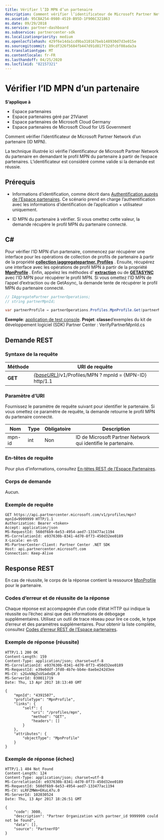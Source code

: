 ```yaml
---
title: Vérifier l’ID MPN d’un partenaire
description: Comment vérifier l’identificateur de Microsoft Partner Network d’un partenaire (ID MPN). La technique illustrée ici vérifie l’identificateur de Microsoft Partner Network du partenaire en demandant le profil MPN du partenaire à partir de l’espace partenaires.
ms.assetid: 95CBA254-0980-4519-B95D-1F906C321863
ms.date: 09/29/2018
ms.service: partner-dashboard
ms.subservice: partnercenter-sdk
ms.localizationpriority: medium
ms.openlocfilehash: 429f6e14da1cd9ba310167beb148930d7d3e015e
ms.sourcegitcommit: 89cdf326f5684fb447d91d817f32dfcbf08ada3a
ms.translationtype: MT
ms.contentlocale: fr-FR
ms.lasthandoff: 04/25/2020
ms.locfileid: "82157321"
---
```

# <a name="verify-a-partner-mpn-id"></a>Vérifier l’ID MPN d’un partenaire

**S’applique à**

- Espace partenaires
- Espace partenaires géré par 21Vianet
- Espace partenaires de Microsoft Cloud Germany
- Espace partenaires de Microsoft Cloud for US Government

Comment vérifier l’identificateur de Microsoft Partner Network d’un partenaire (ID MPN).

La technique illustrée ici vérifie l’identificateur de Microsoft Partner Network du partenaire en demandant le profil MPN du partenaire à partir de l’espace partenaires. L’identificateur est considéré comme valide si la demande est réussie.

## <a name="prerequisites"></a>Prérequis

- Informations d’identification, comme décrit dans [Authentification auprès de l’Espace partenaires](partner-center-authentication.md). Ce scénario prend en charge l’authentification avec les informations d’identification de l’application + utilisateur uniquement.

- ID MPN du partenaire à vérifier. Si vous omettez cette valeur, la demande récupère le profil MPN du partenaire connecté.

## <a name="c"></a>C\#

Pour vérifier l’ID MPN d’un partenaire, commencez par récupérer une interface pour les opérations de collection de profils de partenaire à partir de la propriété [**collection iaggregatepartner. Profiles**](https://docs.microsoft.com/dotnet/api/microsoft.store.partnercenter.ipartner.profiles) . Ensuite, récupérez une interface avec les opérations de profil MPN à partir de la propriété [**MpnProfile**](https://docs.microsoft.com/dotnet/api/microsoft.store.partnercenter.profiles.ipartnerprofilecollection.mpnprofile) . Enfin, appelez les méthodes d' [**extraction**](https://docs.microsoft.com/dotnet/api/microsoft.store.partnercenter.profiles.impnprofile.get) ou de [**GETASYNC**](https://docs.microsoft.com/dotnet/api/microsoft.store.partnercenter.profiles.impnprofile.getasync) avec l’ID MPN pour récupérer le profil MPN. Si vous omettez l’ID MPN de l’appel d’extraction ou de GetAsync, la demande tente de récupérer le profil MPN du partenaire connecté.

``` csharp
// IAggregatePartner partnerOperations;
// string partnerMpnId;

var partnerProfile = partnerOperations.Profiles.MpnProfile.Get(partnerMpnId);
```

**Exemple**: [application de test console](console-test-app.md). **Projet**: **classe**d’exemples du kit de développement logiciel (SDK) Partner Center : VerifyPartnerMpnId.cs

## <a name="rest-request"></a>Demande REST

### <a name="request-syntax"></a>Syntaxe de la requête

| Méthode  | URI de requête                                                                         |
|---------|-------------------------------------------------------------------------------------|
| **GET** | [*{baseURL}*](partner-center-rest-urls.md)/v1/Profiles/MPN ? mpnId = {MPN-ID} http/1.1 |

### <a name="uri-parameter"></a>Paramètre d’URI

Fournissez le paramètre de requête suivant pour identifier le partenaire. Si vous omettez ce paramètre de requête, la demande retourne le profil MPN du partenaire connecté.

| Nom   | Type | Obligatoire | Description                                                 |
|--------|------|----------|-------------------------------------------------------------|
| mpn-id | int  | Non       | ID de Microsoft Partner Network qui identifie le partenaire. |

### <a name="request-headers"></a>En-têtes de requête

Pour plus d’informations, consultez [En-têtes REST de l’Espace Partenaires](headers.md).

### <a name="request-body"></a>Corps de demande

Aucun.

### <a name="request-example"></a>Exemple de requête

```http
GET https://api.partnercenter.microsoft.com/v1/profiles/mpn?mpnId=9999999 HTTP/1.1
Authorization: Bearer <token>
Accept: application/json
MS-RequestId: 560df6b9-6e53-4954-aed7-133477ac1194
MS-CorrelationId: e937630b-8341-4d70-8f73-450d32ee0189
X-Locale: en-US
MS-PartnerCenter-Client: Partner Center .NET SDK
Host: api.partnercenter.microsoft.com
Connection: Keep-Alive
```

## <a name="rest-response"></a>Response REST

En cas de réussite, le corps de la réponse contient la ressource [MpnProfile](profile-resources.md#mpnprofile) pour le partenaire.

### <a name="response-success-and-error-codes"></a>Codes d’erreur et de réussite de la réponse

Chaque réponse est accompagnée d’un code d’état HTTP qui indique la réussite ou l’échec ainsi que des informations de débogage supplémentaires. Utilisez un outil de trace réseau pour lire ce code, le type d’erreur et des paramètres supplémentaires. Pour obtenir la liste complète, consultez [Codes d’erreur REST de l’Espace partenaires](error-codes.md).

### <a name="response-example-success"></a>Exemple de réponse (réussite)

```http
HTTP/1.1 200 OK
Content-Length: 159
Content-Type: application/json; charset=utf-8
MS-CorrelationId: e937630b-8341-4d70-8f73-450d32ee0189
MS-RequestId: e39e0ddf-3fd0-4b7e-bb4e-8aebe242d3ee
MS-CV: s2GvkNgZsUSadxQX.0
MS-ServerId: 030011719
Date: Thu, 13 Apr 2017 18:13:40 GMT

{
    "mpnId": "4391507",
    "profileType": "MpnProfile",
    "links": {
        "self": {
            "uri": "/profiles/mpn",
            "method": "GET",
            "headers": []
        }
    },
    "attributes": {
        "objectType": "MpnProfile"
    }
}
```

### <a name="response-example-failure"></a>Exemple de réponse (échec)

```http
HTTP/1.1 404 Not Found
Content-Length: 124
Content-Type: application/json; charset=utf-8
MS-CorrelationId: e937630b-8341-4d70-8f73-450d32ee0189
MS-RequestId: 560df6b9-6e53-4954-aed7-133477ac1194
MS-CV: sLRFZMWm+EKuL47u.0
MS-ServerId: 102030524
Date: Thu, 13 Apr 2017 18:26:51 GMT

{
    "code": 3000,
    "description": "Partner Organization with partner_id 9999999 could not be found",
    "data": [],
    "source": "PartnerFD"
}
```
